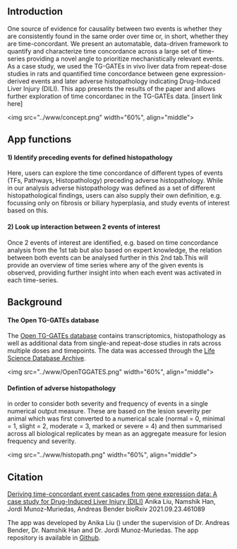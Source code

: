 ## Introduction
One source of evidence for causality between two events is whether they are consistently found in the same order over time or, in short, whether they are time-concordant. We present an automatable, data-driven framework to quantify and characterize time concordance across a large set of time-series providing a novel angle to prioritize mechanistically relevant events. As a case study, we used the TG-GATEs in vivo liver data from repeat-dose studies in rats and quantified time concordance between gene expression-derived events and later adverse histopathology indicating Drug-Induced Liver Injury (DILI). This app presents the results of the paper and allows further exploration of time concordanec in the TG-GATEs data. [insert link here]
  
<img src="../www/concept.png" width="60%", align="middle">

## App functions

#### 1) <i class="fas fa-dot-circle"></i>  Identify preceding events for defined histopathology
Here, users can explore the time concordance of different types of events (TFs, Pathways, Histopathology) preceding adverse histopathology. While in our analysis adverse histopathology was defined as a set of different histopathological findings, users can also supply their own definition, e.g. focussing only on fibrosis or biliary hyperplasia, and study events of interest based on this.

#### 2) <i class="fas fa-arrows-alt-h"></i> Look up interaction between 2 events of interest
Once 2 events of interest are identified, e.g. based on time concordance analysis from the 1st tab but also based on expert knowledge, the relation between both events can be analysed further in this 2nd tab.This will provide an overview of time series where any of the given events is observed, providing further insight into when each event was activated in each time-series.
 
## Background
#### The Open TG-GATEs database
The [Open TG-GATEs database](https://doi.org/10.1093/nar/gku955) contains transcriptomics, histopathology as well as additional data from single-and repeat-dose studies in rats across multiple doses and timepoints. The data was accessed through the [Life Science Database Archive](https://dbarchive.biosciencedbc.jp/en/open-tggates/download.html).

<img src="../www/OpenTGGATES.png" width="60%", align="middle">
#### Defintion of adverse histopathology
in order to consider both severity and frequency of events in a single numerical output measure. These are based on the lesion severity per animal which was first converted to a numerical scale (normal = 0, minimal = 1, slight = 2, moderate = 3, marked or severe = 4) and then summarised across all biological replicates by mean as an aggregate measure for lesion frequency and severity.

<img src="../www/histopath.png" width="60%", align="middle">

## Citation

[Deriving time-concordant event cascades from gene expression data: A case study for Drug-Induced Liver Injury (DILI)](https://doi.org/10.1101/2021.09.23.461089)
Anika Liu, Namshik Han, Jordi Munoz-Muriedas, Andreas Bender
bioRxiv 2021.09.23.461089

The app was developed by Anika Liu (<a href="mailto:al862@cam.ac.uk" target="_blank"><i class="far fa-paper-plane"></i></a>) under the supervision of Dr. Andreas Bender, Dr. Namshik Han and Dr. Jordi Munoz-Muriedas. The app repository is available in  [Github](https://github.com/anikaliu/DILICascades_App).
